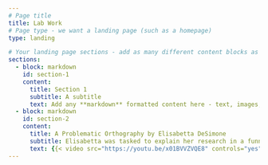 ```yaml
---
# Page title
title: Lab Work
# Page type - we want a landing page (such as a homepage)
type: landing

# Your landing page sections - add as many different content blocks as you like
sections:
  - block: markdown
    id: section-1
    content:
      title: Section 1
      subtitle: A subtitle
      text: Add any **markdown** formatted content here - text, images, videos, galleries - and even HTML code!
  - block: markdown
    id: section-2
    content:
      title: A Problematic Orthography by Elisabetta DeSimone
      subtitle: Elisabetta was tasked to explain her research in a funny and engaging way!
      text: {{< video src="https://youtu.be/x01BVVZVQE8" controls="yes" >}}
---
```

